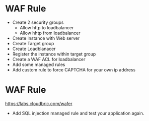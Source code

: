 # WAF Rule

- Create 2 security groups
    - Allow http to loadbalancer
    - Allow hhtp from loadbalancer
- Create Instance with Web server
- Create Target group
- Create Loadblanacer
- Register the instance within target group
- Create a WAF ACL for loadbalancer
- Add some managed rules
- Add custom rule to force CAPTCHA for your own ip address


# WAF Rule

https://labs.cloudbric.com/wafer

- Add SQL injection managed rule and test your application again. 